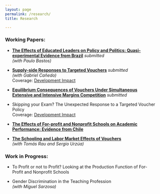 ```yaml
---
layout: page
permalink: /research/
title: Research

---
```


###  Working Papers:  

* <a href="files/educated_leaders.pdf" target="_blank">**The Effects of Educated Leaders on Policy and Politics: Quasi-experimental Evidence from Brazil**</a> *submitted*  
*(with Paulo Bastos)*

* <a href="files/supply_side.pdf" target="_blank">**Supply-side Responses to Targeted Vouchers**</a> *submitted*  
*(with Gabriel Cañedo)*  
Coverage: <a href="https://blogs.worldbank.org/impactevaluations/whats-latest-research-development-economics-roundup-neudc-2021?CID=WBW_AL_BlogNotification_EN_EXT" target="_blank">Development Impact</a>

* <a href="files/EquilibriumConsequencesVouchers.pdf" target="_blank">**Equilibrium Consequences of Vouchers Under Simultaneous Extensive and Intensive Margins Competition**</a> *submitted*

* Skipping your Exam? The Unexpected Response to a Targeted Voucher Policy  
Coverage: <a href="https://blogs.worldbank.org/impactevaluations/whats-latest-research-development-economics-round-neudc-2019" target="_blank">Development Impact</a>

* <a href="files/For_Prof.pdf" target="_blank">**The Effects of For-profit and Nonprofit Schools on Academic Performance: Evidence from Chile**</a>

* <a href="files/Schooling_Labor_Vouchers.pdf" target="_blank">**The Schooling and Labor Market Effects of Vouchers**</a>  
*(with Tomás Rau and Sergio Urzúa)*

### Work in Progress:  

* To Profit or not to Profit? Looking at the Production Function of For-Profit and Nonprofit Schools

* Gender Discrimination in the Teaching Profession  
*(with Miguel Sarzosa)*